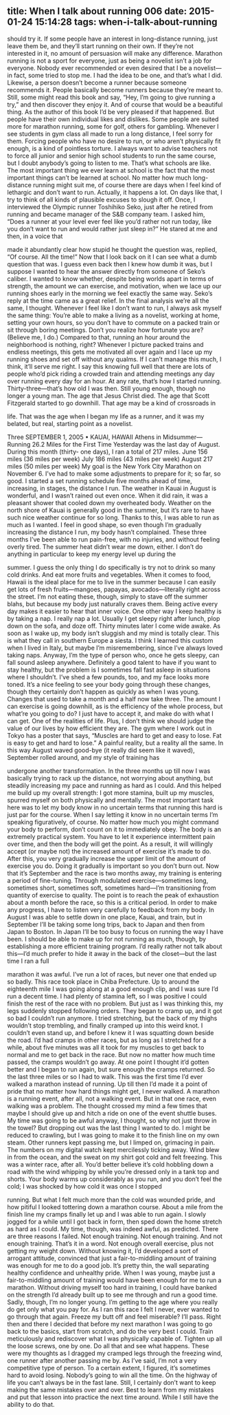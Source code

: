 title: When I talk about running 006
date: 2015-01-24 15:14:28
tags: when-i-talk-about-running
---

  should try it. If some people have an interest in long-distance running, just leave them be, and they’ll start running on their own. If they’re not interested in it, no amount of persuasion will make any difference. Marathon running is not a sport for everyone, just as being a novelist isn’t a job for everyone. Nobody ever recommended or even desired that I be a novelist—in fact, some tried to stop me. I had the idea to be one, and that’s what I did. Likewise, a person doesn’t become a runner because someone recommends it. People basically become runners because they’re meant to.  Still, some might read this book and say, “Hey, I’m going to give running a try,” and then discover they enjoy it. And of course that would be a beautiful thing. As the author of this book I’d be very pleased if that happened. But people have their own individual likes and dislikes. Some people are suited more for marathon running, some for golf, others for gambling. Whenever I see students in gym class all made to run a long distance, I feel sorry for them. Forcing people who have no desire to run, or who aren’t physically fit enough, is a kind of pointless torture. I always want to advise teachers not to force all junior and senior high school students to run the same course, but I doubt anybody’s going to listen to me. That’s what schools are like. The most important thing we ever learn at school is the fact that the most important things can’t be learned at school.  No matter how much long-distance running might suit me, of course there are days when I feel kind of lethargic and don’t want to run. Actually, it happens a lot. On days like that, I try to think of all kinds of plausible excuses to slough it off. Once, I interviewed the Olympic runner Toshihiko Seko, just after he retired from running and became manager of the S&B company team. I asked him, “Does a runner at your level ever feel like you’d rather not run today, like you don’t want to run and would rather just sleep in?” He stared at me and then, in a voice that

  made it abundantly clear how stupid he thought the question was, replied, “Of course. All the time!”  Now that I look back on it I can see what a dumb question that was. I guess even back then I knew how dumb it was, but I suppose I wanted to hear the answer directly from someone of Seko’s caliber. I wanted to know whether, despite being worlds apart in terms of strength, the amount we can exercise, and motivation, when we lace up our running shoes early in the morning we feel exactly the same way. Seko’s reply at the time came as a great relief. In the final analysis we’re all the same, I thought.  Whenever I feel like I don’t want to run, I always ask myself the same thing: You’re able to make a living as a novelist, working at home, setting your own hours, so you don’t have to commute on a packed train or sit through boring meetings. Don’t you realize how fortunate you are? (Believe me, I do.) Compared to that, running an hour around the neighborhood is nothing, right? Whenever I picture packed trains and endless meetings, this gets me motivated all over again and I lace up my running shoes and set off without any qualms. If I can’t manage this much, I think, it’ll serve me right. I say this knowing full well that there are lots of people who’d pick riding a crowded train and attending meetings any day over running every day for an hour.  At any rate, that’s how I started running. Thirty-three—that’s how old I was then. Still young enough, though no longer a young man. The age that Jesus Christ died. The age that Scott Fitzgerald started to go downhill. That age may be a kind of crossroads in

  life. That was the age when I began my life as a runner, and it was my belated, but real, starting point as a novelist.

  Three  SEPTEMBER 1, 2005 • KAUAI, HAWAII  Athens in Midsummer—Running 26.2 Miles for the First Time  Yesterday was the last day of August. During this month (thirty- one days), I ran a total of 217 miles.  June  156 miles (36 miles per week) July  186 miles (43 miles per week) August  217 miles (50 miles per week)  My goal is the New York City Marathon on November 6. I’ve had to make some adjustments to prepare for it; so far, so good. I started a set running schedule five months ahead of time, increasing, in stages, the distance I run.  The weather in Kauai in August is wonderful, and I wasn’t rained out even once. When it did rain, it was a pleasant shower that cooled down my overheated body. Weather on the north shore of Kauai is generally good in the summer, but it’s rare to have such nice weather continue for so long. Thanks to this, I was able to run as much as I wanted. I feel in good shape, so even though I’m gradually increasing the distance I run, my body hasn’t complained. These three months I’ve been able to run pain-free, with no injuries, and without feeling overly tired.  The summer heat didn’t wear me down, either. I don’t do anything in particular to keep my energy level up during the

  summer. I guess the only thing I do specifically is try not to drink so many cold drinks. And eat more fruits and vegetables. When it comes to food, Hawaii is the ideal place for me to live in the summer because I can easily get lots of fresh fruits—mangoes, papayas, avocados—literally right across the street. I’m not eating these, though, simply to stave off the summer blahs, but because my body just naturally craves them. Being active every day makes it easier to hear that inner voice.  One other way I keep healthy is by taking a nap. I really nap a lot. Usually I get sleepy right after lunch, plop down on the sofa, and doze off. Thirty minutes later I come wide awake. As soon as I wake up, my body isn’t sluggish and my mind is totally clear. This is what they call in southern Europe a siesta. I think I learned this custom when I lived in Italy, but maybe I’m misremembering, since I’ve always loved taking naps. Anyway, I’m the type of person who, once he gets sleepy, can fall sound asleep anywhere. Definitely a good talent to have if you want to stay healthy, but the problem is I sometimes fall fast asleep in situations where I shouldn’t.  I’ve shed a few pounds, too, and my face looks more toned. It’s a nice feeling to see your body going through these changes, though they certainly don’t happen as quickly as when I was young. Changes that used to take a month and a half now take three. The amount I can exercise is going downhill, as is the efficiency of the whole process, but what’re you going to do? I just have to accept it, and make do with what I can get. One of the realities of life. Plus, I don’t think we should judge the value of our lives by how efficient they are. The gym where I work out in Tokyo has a poster that says, “Muscles are hard to get and easy to lose. Fat is easy to get and hard to lose.” A painful reality, but a reality all the same.  In this way August waved good-bye (it really did seem like it waved), September rolled around, and my style of training has

  undergone another transformation. In the three months up till now I was basically trying to rack up the distance, not worrying about anything, but steadily increasing my pace and running as hard as I could. And this helped me build up my overall strength: I got more stamina, built up my muscles, spurred myself on both physically and mentally. The most important task here was to let my body know in no uncertain terms that running this hard is just par for the course. When I say letting it know in no uncertain terms I’m speaking figuratively, of course. No matter how much you might command your body to perform, don’t count on it to immediately obey. The body is an extremely practical system. You have to let it experience intermittent pain over time, and then the body will get the point. As a result, it will willingly accept (or maybe not) the increased amount of exercise it’s made to do. After this, you very gradually increase the upper limit of the amount of exercise you do. Doing it gradually is important so you don’t burn out.  Now that it’s September and the race is two months away, my training is entering a period of fine-tuning. Through modulated exercise—sometimes long, sometimes short, sometimes soft, sometimes hard—I’m transitioning from quantity of exercise to quality. The point is to reach the peak of exhaustion about a month before the race, so this is a critical period. In order to make any progress, I have to listen very carefully to feedback from my body.  In August I was able to settle down in one place, Kauai, and train, but in September I’ll be taking some long trips, back to Japan and then from Japan to Boston. In Japan I’ll be too busy to focus on running the way I have been. I should be able to make up for not running as much, though, by establishing a more efficient training program.  I’d really rather not talk about this—I’d much prefer to hide it away in the back of the closet—but the last time I ran a full

  marathon it was awful. I’ve run a lot of races, but never one that ended up so badly.  This race took place in Chiba Prefecture. Up to around the eighteenth mile I was going along at a good enough clip, and I was sure I’d run a decent time. I had plenty of stamina left, so I was positive I could finish the rest of the race with no problem. But just as I was thinking this, my legs suddenly stopped following orders. They began to cramp up, and it got so bad I couldn’t run anymore. I tried stretching, but the back of my thighs wouldn’t stop trembling, and finally cramped up into this weird knot. I couldn’t even stand up, and before I knew it I was squatting down beside the road. I’d had cramps in other races, but as long as I stretched for a while, about five minutes was all it took for my muscles to get back to normal and me to get back in the race. But now no matter how much time passed, the cramps wouldn’t go away. At one point I thought it’d gotten better and I began to run again, but sure enough the cramps returned. So the last three miles or so I had to walk. This was the first time I’d ever walked a marathon instead of running. Up till then I’d made it a point of pride that no matter how hard things might get, I never walked. A marathon is a running event, after all, not a walking event. But in that one race, even walking was a problem. The thought crossed my mind a few times that maybe I should give up and hitch a ride on one of the event shuttle buses. My time was going to be awful anyway, I thought, so why not just throw in the towel? But dropping out was the last thing I wanted to do. I might be reduced to crawling, but I was going to make it to the finish line on my own steam.  Other runners kept passing me, but I limped on, grimacing in pain. The numbers on my digital watch kept mercilessly ticking away. Wind blew in from the ocean, and the sweat on my shirt got cold and felt freezing. This was a winter race, after all. You’d better believe it’s cold hobbling down a road with the wind whipping by while you’re dressed only in a tank top and shorts. Your body warms up considerably as you run, and you don’t feel the cold; I was shocked by how cold it was once I stopped

  running. But what I felt much more than the cold was wounded pride, and how pitiful I looked tottering down a marathon course. About a mile from the finish line my cramps finally let up and I was able to run again. I slowly jogged for a while until I got back in form, then sped down the home stretch as hard as I could. My time, though, was indeed awful, as predicted.  There are three reasons I failed. Not enough training. Not enough training. And not enough training. That’s it in a word. Not enough overall exercise, plus not getting my weight down. Without knowing it, I’d developed a sort of arrogant attitude, convinced that just a fair-to-middling amount of training was enough for me to do a good job. It’s pretty thin, the wall separating healthy confidence and unhealthy pride. When I was young, maybe just a fair-to-middling amount of training would have been enough for me to run a marathon. Without driving myself too hard in training, I could have banked on the strength I’d already built up to see me through and run a good time. Sadly, though, I’m no longer young. I’m getting to the age where you really do get only what you pay for.  As I ran this race I felt I never, ever wanted to go through that again. Freeze my butt off and feel miserable? I’ll pass. Right then and there I decided that before my next marathon I was going to go back to the basics, start from scratch, and do the very best I could. Train meticulously and rediscover what I was physically capable of. Tighten up all the loose screws, one by one. Do all that and see what happens. These were my thoughts as I dragged my cramped legs through the freezing wind, one runner after another passing me by.  As I’ve said, I’m not a very competitive type of person. To a certain extent, I figured, it’s sometimes hard to avoid losing. Nobody’s going to win all the time. On the highway of life you can’t always be in the fast lane. Still, I certainly don’t want to keep making the same mistakes over and over. Best to learn from my mistakes and put that lesson into practice the next time around. While I still have the ability to do that.

